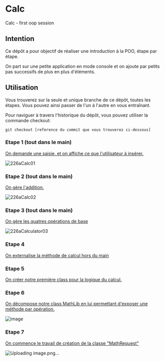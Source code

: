 # Calc
Calc - first oop session

## Intention

Ce dépôt a pour objectif de réaliser une introduction à la POO, étape par étape.

On part sur une petite application en mode console et on ajoute par petits pas successifs de plus en plus d'éléments.

## Utilisation

Vous trouverez sur la seule et unique branche de ce dépôt, toutes les étapes. Vous pouvez ainsi passer de l'un à l'autre en vous entraînant.

Pour naviguer à travers l'historique du dépôt, vous pouvez utiliser la commande checkout:
```
git checkout [reference du commit que vous trouverez ci-dessous]
```

### Etape 1 (tout dans le main)

[On demande une saisie, et on affiche ce que l'utilisateur à insérer.](https://github.com/CPNV-226a/Calc/commit/1878c383489ef3f30d4d4ee369cc3c2be38c341d)

![226aCalc01](https://github.com/CPNV-226a/Calc/assets/5616312/d83a55ed-3493-405c-a2c3-a2edfbf20cab)

### Etape 2  (tout dans le main)

[On gère l'addition.](https://github.com/CPNV-226a/Calc/commit/7514c5643115eac6f4e15464854fa1366e1fd48f)

![226aCalc02](https://github.com/CPNV-226a/Calc/assets/5616312/709030d9-2cda-4de8-bddf-becf838053c5)

### Etape 3  (tout dans le main)

[On gère les quatres opérations de base](https://github.com/CPNV-226a/Calc/commit/1b219bb3fceae628522a67e0f9bd60afed78824f)

![226aCalculator03](https://github.com/CPNV-226a/Calc/assets/5616312/27462cfd-2084-4da6-b1d7-908a0e39ba3f)

### Etape 4

[On externalise la méthode de calcul hors du main](https://github.com/CPNV-226a/Calc/commit/c9a6f0ed9ed46669e7ef6eaa932f2065fdfe7fb2)

### Etape 5

[On créer notre première class pour la logique du calcul.](https://github.com/CPNV-226a/Calc/commit/c26110e3b2dda8d075b5efe9677db6f4a4417778)

### Etape 6

[On décompose notre class MathLib en lui permettant d'exposer une méthode par opération.](https://github.com/CPNV-226a/Calc/commit/8ea7ec985d6ac4fa25078f3b6d236a2b5d0d4584)

![image](https://github.com/CPNV-226a/Calc/assets/5616312/96bf7441-f538-4ce2-81b0-a23ddca00062)

### Etape 7

[On commence le travail de création de la classe "MathRequest"](https://github.com/CPNV-226a/Calc/commit/510baba3bca6c8c365d2bed46fa41832f940b52f)

![Uploading image.png…]()



